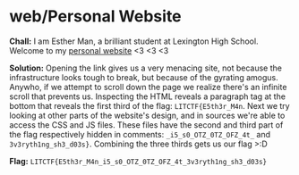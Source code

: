 # web/Personal Website

**Chall:**
I am Esther Man, a brilliant student at Lexington High School. Welcome to my [personal website](http://litctf.live:31777/) <3 <3 <3

**Solution:**
Opening the link gives us a very menacing site, not because the infrastructure looks tough to break, but because of the gyrating amogus. Anywho, if we attempt to scroll down the page we realize there's an infinite scroll that prevents us. Inspecting the HTML reveals a paragraph tag at the bottom that reveals the first third of the flag: `LITCTF{E5th3r_M4n`.
Next we try looking at other parts of the website's design, and in sources we're able to access the CSS and JS files. These files have the second and third part of the flag respectively hidden in comments: `_i5_s0_OTZ_0TZ_OFZ_4t_` and `3v3ryth1ng_sh3_d03s}`. Combining the three thirds gets us our flag >:D

**Flag:**
`LITCTF{E5th3r_M4n_i5_s0_OTZ_0TZ_OFZ_4t_3v3ryth1ng_sh3_d03s}`